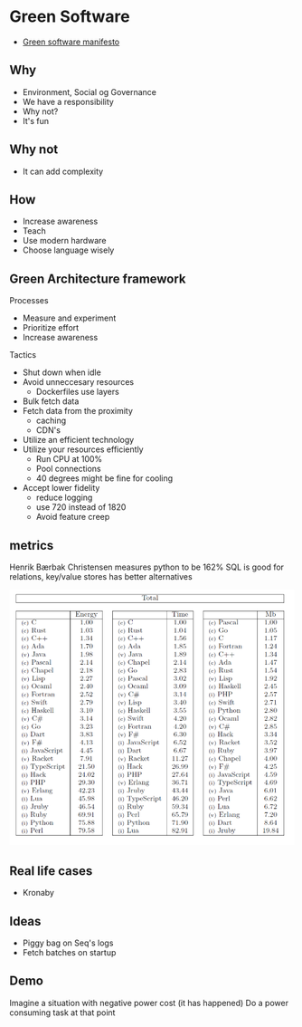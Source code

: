 # Green Software

- [Green software manifesto](https://greensoftware.foundation/manifesto)

## Why
- Environment, Social og Governance
- We have a responsibility
- Why not?
- It's fun

## Why not
- It can add complexity

## How
- Increase awareness
- Teach
- Use modern hardware
- Choose language wisely

## Green Architecture framework

Processes
- Measure and experiment
- Prioritize effort
- Increase awareness

Tactics
- Shut down when idle
- Avoid unneccesary resources
    - Dockerfiles use layers
- Bulk fetch data
- Fetch data from the proximity
    - caching
    - CDN's
- Utilize an efficient technology
- Utilize your resources efficiently
    - Run CPU at 100%
    - Pool connections
    - 40 degrees might be fine for cooling
- Accept lower fidelity
    - reduce logging
    - use 720 instead of 1820
    - Avoid feature creep

## metrics

Henrik Bærbak Christensen measures python to be 162%
SQL is good for relations, key/value stores has better alternatives

![Languages and their energy consumption](../images/consumption.png)

## Real life cases
- Kronaby

## Ideas
- Piggy bag on Seq's logs
- Fetch batches on startup


## Demo
Imagine a situation with negative power cost (it has happened)
Do a power consuming task at that point